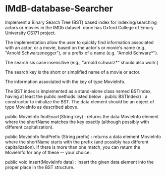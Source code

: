 # IMdB-database-Searcher
Implement a Binary Search Tree (BST) based index for indexing/searching actors or movies in the IMDb dataset. done has Oxford College of Emory University CS171 project. 

The implementation allow the user to quickly find information associated with an actor, or a movie, based on the actor's or movie's name (e.g., "Arnold Schwarzenegger"), or a prefix of a name (e.g. "Arnold Schwarz*").

The search sis case insensitive (e.g., "arnold schwarz*" should also work.)

The search key is the short or simplified name of a movie or actor.

The information associated with the key of type MovieInfo.

The BST index is implemented as a stand-alone class named BSTIndex, having at least the public methods listed below .
public BSTIndex() : a constructor to initialize the BST. The data element should be an object of type MovieInfo as described above.

public MovieInfo findExact(String key) : returns the data MovieInfo element where the shortName matches the key exactly (although possibly with different capitalization).

public MovieInfo findPrefix (String prefix) : returns a data element MovieInfo where the shortName starts with the prefix (and possibly has different capitalization). If there is more than one match, you can return the MovieInfo for any of these -- your choice.

public void insert(MovieInfo data) : insert the given data element into the proper place in the BST structure.
